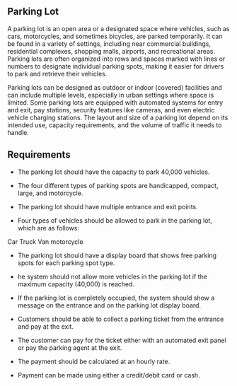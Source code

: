 ## Parking Lot
A parking lot is an open area or a designated space where vehicles, such as cars, motorcycles, and sometimes bicycles, are parked temporarily. It can be found in a variety of settings, including near commercial buildings, residential complexes, shopping malls, airports, and recreational areas. Parking lots are often organized into rows and spaces marked with lines or numbers to designate individual parking spots, making it easier for drivers to park and retrieve their vehicles.

Parking lots can be designed as outdoor or indoor (covered) facilities and can include multiple levels, especially in urban settings where space is limited. Some parking lots are equipped with automated systems for entry and exit, pay stations, security features like cameras, and even electric vehicle charging stations. The layout and size of a parking lot depend on its intended use, capacity requirements, and the volume of traffic it needs to handle.

## Requirements

* The parking lot should have the capacity to park 40,000 vehicles.

* The four different types of parking spots are handicapped, compact, large, and motorcycle.

* The parking lot should have multiple entrance and exit points.

* Four types of vehicles should be allowed to park in the parking lot, which are as follows:

Car
Truck
Van
motorcycle

* The parking lot should have a display board that shows free parking spots for each parking spot type.

* he system should not allow more vehicles in the parking lot if the maximum capacity (40,000) is reached.

*  If the parking lot is completely occupied, the system should show a message on the entrance and on the parking lot display board.

* Customers should be able to collect a parking ticket from the entrance and pay at the exit.

* The customer can pay for the ticket either with an automated exit panel or pay the parking agent at the exit.

* The payment should be calculated at an hourly rate.

* Payment can be made using either a credit/debit card or cash.
